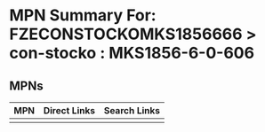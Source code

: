 



# MPN Summary For: FZECONSTOCKOMKS1856666 > con-stocko : MKS1856-6-0-606

## MPNs
  

|MPN|Direct Links|Search Links|
| :--- | :--- | :--- |
||||
